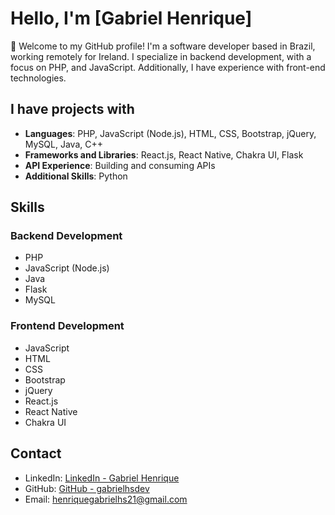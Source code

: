 # Hello, I'm [Gabriel Henrique]

👋 Welcome to my GitHub profile! I'm a software developer based in Brazil, working remotely for Ireland. I specialize in backend development, with a focus on PHP, and JavaScript. Additionally, I have experience with front-end technologies.

## I have projects with
- **Languages**: PHP, JavaScript (Node.js), HTML, CSS, Bootstrap, jQuery, MySQL, Java, C++
- **Frameworks and Libraries**: React.js, React Native, Chakra UI, Flask
- **API Experience**: Building and consuming APIs
- **Additional Skills**: Python

## Skills

### Backend Development
- PHP
- JavaScript (Node.js)
- Java
- Flask
- MySQL

### Frontend Development
- JavaScript
- HTML
- CSS
- Bootstrap
- jQuery
- React.js
- React Native
- Chakra UI

## Contact

- LinkedIn: [LinkedIn - Gabriel Henrique](https://www.linkedin.com/in/gabrielhenriquedev/)
- GitHub: [GitHub - gabrielhsdev](https://github.com/gabrielhsdev)
- Email: [henriquegabrielhs21@gmail.com](mailto:henriquegabrielhs21@gmail.com)
